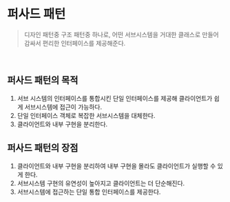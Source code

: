 # 퍼사드 패턴
> 디자인 패턴중 구조 패턴중 하나로, 어떤 서브시스템을 거대한 클래스로 만들어 감싸서 편리한 인터페이스를 제공해준다.
> 

<br>

## 퍼사드 패턴의 목적
1. 서브 시스템의 인터페이스를 통합시킨 단일 인터페이스를 제공해 클라이언트가 쉽게 서브시스템에 접근이 가능하다.
2. 단일 인터페이스 객체로 복잡한 서브시스템을 대체한다.
3. 클라이언트와 내부 구현을 분리한다.

## 퍼사드 패턴의 장점
1. 클라이언트와 내부 구현을 분리하여 내부 구현을 몰라도 클라이언트가 실행할 수 있게 한다.
2. 서브시스템 구현의 유연성이 높아지고 클라이언트는 더 단순해진다.
3. 서브시스템에 접근하는 단일 통합 인터페이스를 제공한다.

